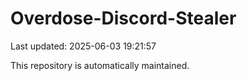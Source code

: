# Overdose-Discord-Stealer

Last updated: 2025-06-03 19:21:57

This repository is automatically maintained.
